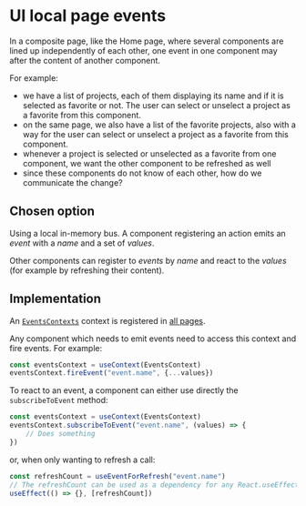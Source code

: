 # UI local page events

In a composite page, like the Home page, where several components are lined up independently of each other, one event in one component may after the content of another component.

For example:

* we have a list of projects, each of them displaying its name and if it is selected as favorite or not. The user can select or unselect a project as a favorite from this component.
* on the same page, we also have a list of the favorite projects, also with a way for the user can select or unselect a project as a favorite from this component.
* whenever a project is selected or unselected as a favorite from one component, we want the other component to be refreshed as well
* since these components do not know of each other, how do we communicate the change?

## Chosen option

Using a local in-memory bus. A component registering an action emits an _event_ with a _name_ and a set of _values_.

Other components can register to _events_ by _name_ and react to the _values_ (for example by refreshing their content).

## Implementation

An [`EventsContexts`](../../ontrack-web-core/components/common/EventsContext.js) context is registered in [all pages](pages/_app.js).

Any component which needs to emit events need to access this context and fire events. For example:

```javascript
const eventsContext = useContext(EventsContext)
eventsContext.fireEvent("event.name", {...values})
```

To react to an event, a component can either use directly the `subscribeToEvent` method:

```javascript
const eventsContext = useContext(EventsContext)
eventsContext.subscribeToEvent("event.name", (values) => {
    // Does something  
})
```

or, when only wanting to refresh a call:

```javascript
const refreshCount = useEventForRefresh("event.name")
// The refreshCount can be used as a dependency for any React.useEffect:
useEffect(() => {}, [refreshCount])
```
